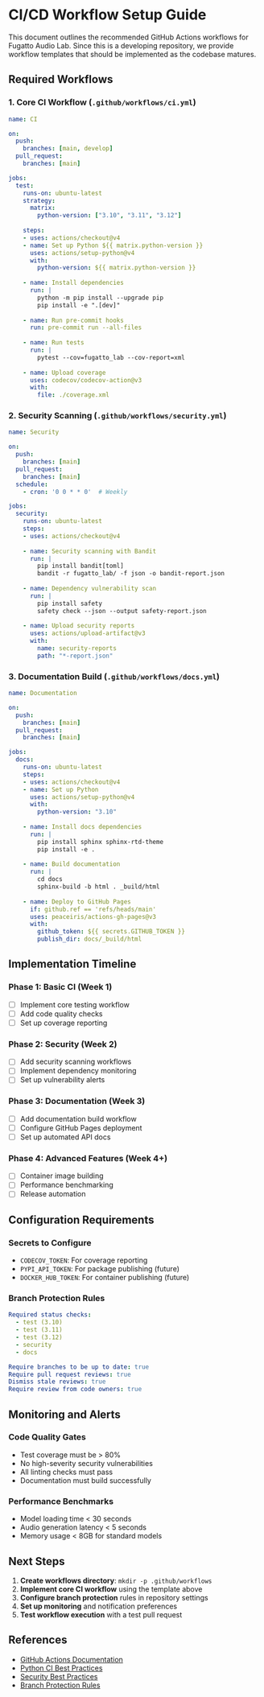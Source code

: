 # CI/CD Workflow Setup Guide

This document outlines the recommended GitHub Actions workflows for Fugatto Audio Lab. Since this is a developing repository, we provide workflow templates that should be implemented as the codebase matures.

## Required Workflows

### 1. Core CI Workflow (`.github/workflows/ci.yml`)

```yaml
name: CI

on:
  push:
    branches: [main, develop]
  pull_request:
    branches: [main]

jobs:
  test:
    runs-on: ubuntu-latest
    strategy:
      matrix:
        python-version: ["3.10", "3.11", "3.12"]
    
    steps:
    - uses: actions/checkout@v4
    - name: Set up Python ${{ matrix.python-version }}
      uses: actions/setup-python@v4
      with:
        python-version: ${{ matrix.python-version }}
    
    - name: Install dependencies
      run: |
        python -m pip install --upgrade pip
        pip install -e ".[dev]"
    
    - name: Run pre-commit hooks
      run: pre-commit run --all-files
    
    - name: Run tests
      run: |
        pytest --cov=fugatto_lab --cov-report=xml
    
    - name: Upload coverage
      uses: codecov/codecov-action@v3
      with:
        file: ./coverage.xml
```

### 2. Security Scanning (`.github/workflows/security.yml`)

```yaml
name: Security

on:
  push:
    branches: [main]
  pull_request:
    branches: [main]
  schedule:
    - cron: '0 0 * * 0'  # Weekly

jobs:
  security:
    runs-on: ubuntu-latest
    steps:
    - uses: actions/checkout@v4
    
    - name: Security scanning with Bandit
      run: |
        pip install bandit[toml]
        bandit -r fugatto_lab/ -f json -o bandit-report.json
    
    - name: Dependency vulnerability scan
      run: |
        pip install safety
        safety check --json --output safety-report.json
    
    - name: Upload security reports
      uses: actions/upload-artifact@v3
      with:
        name: security-reports
        path: "*-report.json"
```

### 3. Documentation Build (`.github/workflows/docs.yml`)

```yaml
name: Documentation

on:
  push:
    branches: [main]
  pull_request:
    branches: [main]

jobs:
  docs:
    runs-on: ubuntu-latest
    steps:
    - uses: actions/checkout@v4
    - name: Set up Python
      uses: actions/setup-python@v4
      with:
        python-version: "3.10"
    
    - name: Install docs dependencies
      run: |
        pip install sphinx sphinx-rtd-theme
        pip install -e .
    
    - name: Build documentation
      run: |
        cd docs
        sphinx-build -b html . _build/html
    
    - name: Deploy to GitHub Pages
      if: github.ref == 'refs/heads/main'
      uses: peaceiris/actions-gh-pages@v3
      with:
        github_token: ${{ secrets.GITHUB_TOKEN }}
        publish_dir: docs/_build/html
```

## Implementation Timeline

### Phase 1: Basic CI (Week 1)
- [ ] Implement core testing workflow
- [ ] Add code quality checks
- [ ] Set up coverage reporting

### Phase 2: Security (Week 2)  
- [ ] Add security scanning workflows
- [ ] Implement dependency monitoring
- [ ] Set up vulnerability alerts

### Phase 3: Documentation (Week 3)
- [ ] Add documentation build workflow
- [ ] Configure GitHub Pages deployment
- [ ] Set up automated API docs

### Phase 4: Advanced Features (Week 4+)
- [ ] Container image building
- [ ] Performance benchmarking
- [ ] Release automation

## Configuration Requirements

### Secrets to Configure
- `CODECOV_TOKEN`: For coverage reporting
- `PYPI_API_TOKEN`: For package publishing (future)
- `DOCKER_HUB_TOKEN`: For container publishing (future)

### Branch Protection Rules
```yaml
Required status checks:
  - test (3.10)
  - test (3.11) 
  - test (3.12)
  - security
  - docs

Require branches to be up to date: true
Require pull request reviews: true
Dismiss stale reviews: true
Require review from code owners: true
```

## Monitoring and Alerts

### Code Quality Gates
- Test coverage must be > 80%
- No high-severity security vulnerabilities
- All linting checks must pass
- Documentation must build successfully

### Performance Benchmarks
- Model loading time < 30 seconds
- Audio generation latency < 5 seconds
- Memory usage < 8GB for standard models

## Next Steps

1. **Create workflows directory**: `mkdir -p .github/workflows`
2. **Implement core CI workflow** using the template above
3. **Configure branch protection** rules in repository settings
4. **Set up monitoring** and notification preferences
5. **Test workflow execution** with a test pull request

## References

- [GitHub Actions Documentation](https://docs.github.com/en/actions)
- [Python CI Best Practices](https://docs.github.com/en/actions/automating-builds-and-tests/building-and-testing-python)
- [Security Best Practices](https://docs.github.com/en/code-security)
- [Branch Protection Rules](https://docs.github.com/en/repositories/configuring-branches-and-merges-in-your-repository)